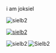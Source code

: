 i am joksiel
<p align="left"> <img src="https://komarev.com/ghpvc/?username=sielb2&label=Profile%20views&color=0e75b6&style=flat" alt="sielb2" /> </p>
<p align="left"> <a href="https://github.com/ryo-ma/github-profile-trophy"><img src="https://github-profile-trophy.vercel.app/?username=sielb2" alt="sielb2" /></a> </p>
<p><img align="left" src="https://github-readme-stats.vercel.app/api/top-langs?username=sielb2&show_icons=true&locale=en&layout=compact" alt="sielb2" /></p>
<p><img align="center" src="https://github-readme-streak-stats.herokuapp.com/?user=sielb2&" alt="Sielb2" /></p>
